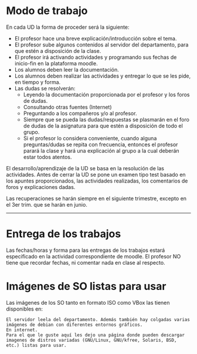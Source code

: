 

# Modo de trabajo

En cada UD la forma de proceder será la siguiente:

* El profesor hace una breve explicación/introducción sobre el tema.
* El profesor sube algunos contenidos al servidor del departamento, para que estén a disposición de la clase.
* El profesor irá activando actividades y programando sus fechas de inicio-fin en la plataforma moodle.
* Los alumnos deben leer la documentación.
* Los alumnos deben realizar las actividades y entregar lo que se les pide, en tiempo y forma.
* Las dudas se resolverán:
    * Leyendo la documentación proporcionada por el profesor y los foros de dudas.
    * Consultando otras fuentes (Internet)
    * Preguntando a los compañeros y/o al profesor.
    * Siempre que se pueda las dudas/respuestas se plasmarán en el foro de dudas de la asignatura para que estén a disposición de todo el grupo.
    * Si el profesor lo considera conveniente, cuando alguna preguntas/dudas se repita con frecuencia, entonces el profesor parará la clase y hará una explicación al grupo a la cual deberán estar todos atentos.

El desarrollo/aprendizaje de la UD se basa en la resolución de las actividades. Antes de cerrar la UD se pone un examen tipo test basado en los apuntes proporcionados, las actividades realizadas, los comentarios de foros y explicaciones dadas.

Las recuperaciones se harán siempre en el siguiente trimestre, excepto en el 3er trim. que se harán en junio.

---

# Entrega de los trabajos

Las fechas/horas y forma para las entregas de los trabajos estará especificado en la actividad correspondiente de moodle. El profesor NO tiene que recordar fechas, ni comentar nada en clase al respecto.


# Imágenes de SO listas para usar

Las imágenes de los SO tanto en formato ISO como VBox las tienen disponibles en:

    El servidor leela del departamento. Además también hay colgadas varias imágenes de debian con diferentes entornos gráficos.
    En internet.
    Para el que le guste aquí les dejo una página donde pueden descargar imagenes de distros variadas (GNU/Linux, GNU/kfree, Solaris, BSD, etc.) listas para usar.
